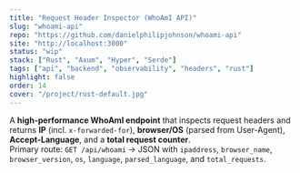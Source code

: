 ```yaml
---
title: "Request Header Inspector (WhoAmI API)"
slug: "whoami-api"
repo: "https://github.com/danielphilipjohnson/whoami-api"
site: "http://localhost:3000"
status: "wip"
stack: ["Rust", "Axum", "Hyper", "Serde"]
tags: ["api", "backend", "observability", "headers", "rust"]
highlight: false
order: 14
cover: "/project/rust-default.jpg"
---
```


A **high-performance WhoAmI endpoint** that inspects request headers and returns **IP** (incl. `x-forwarded-for`), **browser/OS** (parsed from User-Agent), **Accept-Language**, and a **total request counter**.  
Primary route: `GET /api/whoami` → JSON with `ipaddress`, `browser_name`, `browser_version`, `os`, `language`, `parsed_language`, and `total_requests`.
